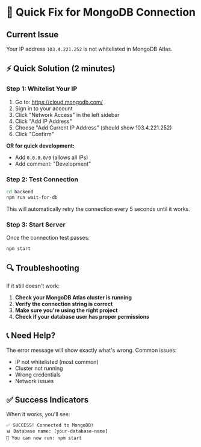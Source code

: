 # 🚨 Quick Fix for MongoDB Connection

## Current Issue
Your IP address `103.4.221.252` is not whitelisted in MongoDB Atlas.

## ⚡ Quick Solution (2 minutes)

### Step 1: Whitelist Your IP
1. Go to: https://cloud.mongodb.com/
2. Sign in to your account
3. Click "Network Access" in the left sidebar
4. Click "Add IP Address"
5. Choose "Add Current IP Address" (should show 103.4.221.252)
6. Click "Confirm"

**OR for quick development:**
- Add `0.0.0.0/0` (allows all IPs)
- Add comment: "Development"

### Step 2: Test Connection
```bash
cd backend
npm run wait-for-db
```

This will automatically retry the connection every 5 seconds until it works.

### Step 3: Start Server
Once the connection test passes:
```bash
npm start
```

## 🔍 Troubleshooting

If it still doesn't work:

1. **Check your MongoDB Atlas cluster is running**
2. **Verify the connection string is correct**
3. **Make sure you're using the right project**
4. **Check if your database user has proper permissions**

## 📞 Need Help?

The error message will show exactly what's wrong. Common issues:
- IP not whitelisted (most common)
- Cluster not running
- Wrong credentials
- Network issues

## ✅ Success Indicators

When it works, you'll see:
```
✅ SUCCESS! Connected to MongoDB!
📊 Database name: [your-database-name]
🚀 You can now run: npm start
```
